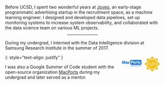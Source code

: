 Before UCSD, I spent two wonderful years at [Joveo](https://www.joveo.com/), an early-stage programmatic advertising startup in the recruitment space, as a machine learning engineer. I designed and developed data pipelines, set up monitoring systems to increase system observability, and collaborated with the data science team on various ML projects.
<br/>
<div><hr style="width:20%; margin: auto"></div>
<br/>
During my undergrad, I interned with the Data Intelligence division at Samsung Research Institute in the summer of 2017.

{: style="text-align: justify" }
<img src="/images/macports-gsoc.png" alt="pretty picture" width="25%" height="2%" style="padding-left: 1%; float: right;">

I was also a Google Summer of Code student with the open-source organization [MacPorts](https://www.macports.org/) during my undergrad and later served as a mentor.

[//]: # (Engineering)
[//]: # (-----------)
[//]: # (I am interested in engineering systems - software, distributed, or machine learning.)
[//]: # (I am particularly interested in learning about site reliability engineering and )
[//]: # (good software architecture.)